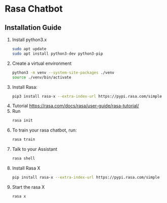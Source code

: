 # Rasa Chatbot

## Installation Guide

1. Install python3.x
    ```sh
    sudo apt update
    sudo apt install python3-dev python3-pip
    ```
2. Create a virtual environment
    ```sh
    python3 -m venv --system-site-packages ./venv
    source ./venv/bin/activate
    ```
3. Install Rasa:
    ```sh
    pip3 install rasa-x --extra-index-url https://pypi.rasa.com/simple
    ```
4. Tutorial
    <https://rasa.com/docs/rasa/user-guide/rasa-tutorial/>
5. Run
    ```sh
    rasa init
    ```
6. To train your rasa chatbot, run:
    ```sh
    rasa train
    ```
7. Talk to your Assistant
    ```sh
    rasa shell
    ```
8. Install Rasa X
    ```sh
    pip install rasa-x --extra-index-url https://pypi.rasa.com/simple
    ```
9. Start the rasa X
    ```
    rasa x
    ```
